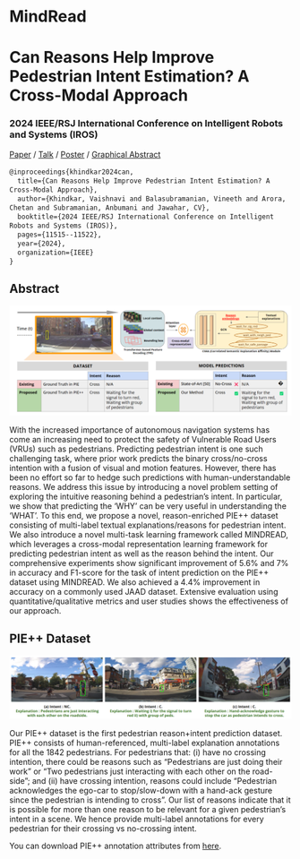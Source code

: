 # MindRead

# Can Reasons Help Improve Pedestrian Intent Estimation? A Cross-Modal Approach

### 2024 IEEE/RSJ International Conference on Intelligent Robots and Systems (IROS)

[Paper](https://arxiv.org/pdf/2411.13302) / [Talk](https://drive.google.com/file/d/1dUXsWc1RSUt869FA5SxCO9NKh2udiS2D/view) / [Poster](https://docs.google.com/presentation/d/1ji-Ibjx1E9CWN1SRykB16G0943ZITas8mvt6Jeuy7pY/edit#slide=id.g3066c511380_0_2) / [Graphical Abstract](https://docs.google.com/presentation/d/1SnMTcl4fXXl4th5M68IGkscUyqJRLebCcRyZyW5LF0A/edit#slide=id.g3066c511380_0_2)

```
@inproceedings{khindkar2024can,
  title={Can Reasons Help Improve Pedestrian Intent Estimation? A Cross-Modal Approach},
  author={Khindkar, Vaishnavi and Balasubramanian, Vineeth and Arora, Chetan and Subramanian, Anbumani and Jawahar, CV},
  booktitle={2024 IEEE/RSJ International Conference on Intelligent Robots and Systems (IROS)},
  pages={11515--11522},
  year={2024},
  organization={IEEE}
}
```

## Abstract

![Intro](https://github.com/Vaishnvi/MindRead_PIP/blob/main/intro.png)

With the increased importance of autonomous navigation systems has come an increasing need to protect the safety of Vulnerable Road Users (VRUs) such as pedestrians. Predicting pedestrian intent is one such challenging task, where prior work predicts the binary cross/no-cross intention with a fusion of visual and motion features. However, there has been no effort so far to hedge such predictions with human-understandable reasons. We address this issue by introducing a novel problem setting of exploring the intuitive reasoning behind a pedestrian’s intent. In particular, we show that predicting the ‘WHY’ can be very useful in understanding the ‘WHAT’. To this end, we propose a novel, reason-enriched PIE++ dataset consisting of multi-label textual explanations/reasons for pedestrian intent. We also introduce a novel multi-task learning framework called MINDREAD, which leverages a cross-modal representation learning framework for predicting pedestrian intent as well as the reason behind the intent. Our comprehensive experiments show significant improvement of 5.6% and 7% in accuracy and F1-score for the task of intent prediction on the PIE++ dataset using MINDREAD. We also achieved a 4.4% improvement in accuracy on a commonly used JAAD dataset. Extensive evaluation using quantitative/qualitative metrics and user studies shows the effectiveness of our approach.

## PIE++ Dataset

![Intro](https://github.com/Vaishnvi/MindRead_PIP/blob/main/DatasetSamples.png) 

Our PIE++ dataset is the first pedestrian reason+intent prediction dataset. PIE++ consists of human-referenced, multi-label explanation annotations for all the 1842 pedestrians. For pedestrians that: (i) have no crossing intention, there could be reasons such as “Pedestrians are just doing their work” or “Two pedestrians just interacting with each other on the road-side”; and (ii) have crossing intention, reasons could include “Pedestrian acknowledges the ego-car to stop/slow-down with a hand-ack gesture since the pedestrian is intending to cross”. Our list of reasons indicate that it is possible for more than one reason to be relevant for a given pedestrian’s intent in a scene. We hence provide multi-label annotations for every pedestrian for their crossing vs no-crossing intent. 

You can download PIE++ annotation attributes from [here](https://mail.google.com/mail/u/0?ui=2&ik=f09b9f5dff&attid=0.1&permmsgid=msg-a:r-8321158983356550365&th=1874051035066ebb&view=att&disp=safe&realattid=f_lfyxfk9u0&zw).

## 

